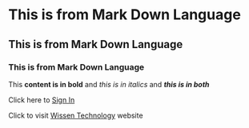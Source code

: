 # This is from Mark Down Language
## This is from Mark Down Language
### This is from Mark Down Language

This **content is in bold** and *this is in italics* and ***this is in both***

Click here to [Sign In](login.html)

Click to visit [Wissen Technology](https://wissen.com) website
